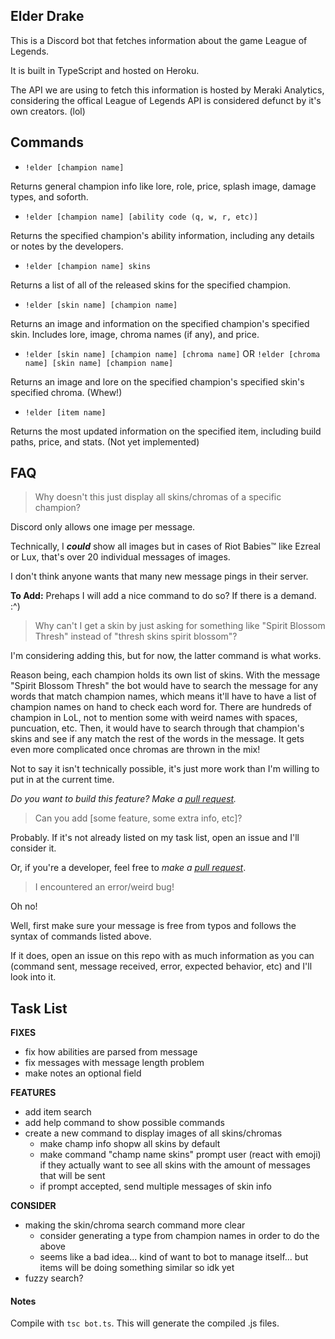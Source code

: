 ## Elder Drake
This is a Discord bot that fetches information about the game League of Legends.

It is built in TypeScript and hosted on Heroku. 

The API we are using to fetch this information is hosted by Meraki Analytics, considering the offical League of Legends API is considered defunct by it's own creators. (lol)
## Commands
* `!elder [champion name]`

Returns general champion info like lore, role, price, splash image, damage types, and soforth. 
* `!elder [champion name] [ability code (q, w, r, etc)]`

Returns the specified champion's ability information, including any details or notes by the developers.
* `!elder [champion name] skins`

Returns a list of all of the released skins for the specified champion.
* `!elder [skin name] [champion name]`

Returns an image and information on the specified champion's specified skin. Includes lore, image, chroma names (if any), and price.

* `!elder [skin name] [champion name] [chroma name]` OR `!elder [chroma name] [skin name] [champion name]`

Returns an image and lore on the specified champion's specified skin's specified chroma. (Whew!)
* `!elder [item name]`

Returns the most updated information on the specified item, including build paths, price, and stats. (Not yet implemented)


## FAQ
> Why doesn't this just display all skins/chromas of a specific champion?

Discord only allows one image per message. 

Technically, I ***could*** show all images but in cases of Riot Babies™ like Ezreal or Lux, that's over 20 individual messages of images.

I don't think anyone wants that many new message pings in their server.   

**To Add:** Prehaps I will add a nice command to do so? If there is a demand. :^)

> Why can't I get a skin by just asking for something like "Spirit Blossom Thresh" instead of "thresh skins spirit blossom"?

I'm considering adding this, but for now, the latter command is what works.

Reason being, each champion holds its own list of skins. With the message "Spirit Blossom Thresh" the bot would have to search the message for any words that match champion names, which means it'll have to have a list of champion names on hand to check each word for. There are hundreds of champion in LoL, not to mention some with weird names with spaces, puncuation, etc. Then, it would have to search through that champion's skins and see if any match the rest of the words in the message. It gets even more complicated once chromas are thrown in the mix!

Not to say it isn't technically possible, it's just more work than I'm willing to put in at the current time.

*Do you want to build this feature? Make a [pull request](https://github.com/myumi/elder-drake/compare).*

> Can you add [some feature, some extra info, etc]?

Probably. If it's not already listed on my task list, open an issue and I'll consider it.

Or, if you're a developer, feel free to *make a [pull request](https://github.com/myumi/elder-drake/compare)*.

> I encountered an error/weird bug!

Oh no!

Well, first make sure your message is free from typos and follows the syntax of commands listed above.

If it does, open an issue on this repo  with as much information as you can (command sent, message received, error, expected behavior, etc) and I'll look into it.
## Task List
**FIXES**
* fix how abilities are parsed from message
* fix messages with message length problem
* make notes an optional field

**FEATURES**
* add item search
* add help command to show possible commands
* create a new command to display images of all skins/chromas
  * make champ info shopw all skins by default
  * make command "champ name skins" prompt user (react with emoji) if they actually want to see all skins with the amount of messages that will be sent
  * if prompt accepted, send multiple messages of skin info

**CONSIDER**
* making the skin/chroma search command more clear
  * consider generating a type from champion names in order to do the above
  * seems like a bad idea... kind of want to bot to manage itself... but items will be doing something similar so idk yet
* fuzzy search?

#### Notes
Compile with `tsc bot.ts`.
This will generate the compiled .js files.